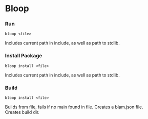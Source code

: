 # Bloop

### Run
```
bloop <file>
```

Includes current path in include, as well as path to stdlib.

### Install Package
```
bloop install <file>
```

Includes current path in include, as well as path to stdlib.

### Build
```
bloop install <file>
```

Builds from file, fails if no main found in file. Creates a blam.json file. Creates build dir.